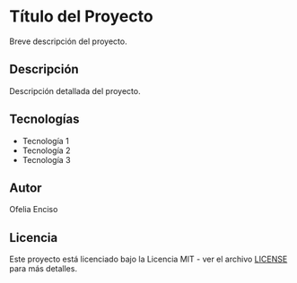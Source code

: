 # Título del Proyecto

Breve descripción del proyecto.

## Descripción

Descripción detallada del proyecto.

## Tecnologías

- Tecnología 1
- Tecnología 2
- Tecnología 3

## Autor

Ofelia Enciso

## Licencia

Este proyecto está licenciado bajo la Licencia MIT - ver el archivo [LICENSE](LICENSE) para más detalles.


